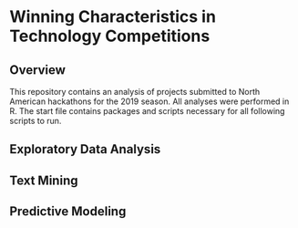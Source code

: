 # Winning Characteristics in Technology Competitions

## Overview
This repository contains an analysis of projects submitted to North American hackathons for the 2019 season. All analyses were performed in R. The start file contains packages and scripts necessary for all following scripts to run.

## Exploratory Data Analysis

## Text Mining

## Predictive Modeling
